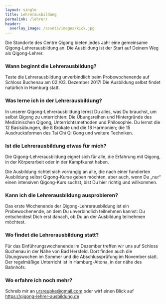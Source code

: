 ```yaml
---
layout: single
title: Lehrerausbildung
permalink: /lehrer/
header:
  overlay_image: /assets/images/kick.jpg
---
```

Die Standorte des Centre Qigong bieten jedes Jahr eine gemeinsame Qigong-Lehrerausbildung an. Die Ausbildung ist der Start auf Deinem Weg als Qigong-Lehrer.

### Wann beginnt die Lehrerausbildung?
Teste die Lehrerausbildung unverbindlich beim Probewochenende auf Schloss Buchenau am 02./03. Dezember 2017! Die Ausbildung selbst findet natürlich in Hamburg statt.

### Was lerne ich in der Lehrerausbildung?
In unserer Qigong-Lehrerausbildung lernst Du alles, was Du brauchst, um selbst Qigong zu unterrichten: Die Übungsreihen und Hintergründe des Medizinischen Qigong, Unterrichtsmethoden und Philosophie. Du lernst die 12 Basisübungen, die 8 Brokate und die 18 Harmonien; die 15 Ausdrucksformen des Tai Chi Qi Gong und weitere Techniken.

### Ist die Lehrerausbildung etwas für mich?
Die Qigong-Lehrerausbildung eignet sich für alle, die Erfahrung mit Qigong, in der Körperarbeit oder in der Kampfkunst haben.

Die Ausbildung richtet sich vorrangig an alle, die nach einer fundierten Ausbildung selbst Qigong-Kurse geben möchten, aber auch, wenn Du „nur“ einen intensiven Qigong-Kurs suchst, bist Du hier richtig und willkommen.

### Kann ich die Lehrerausbildung ausprobieren?
Das erste Wochenende der Qigong-Lehrerausbildung ist ein Probewochenende, an dem Du unverbindlich teilnehmen kannst: Du entscheidest Dich erst danach, ob Du an der Ausbildung teilnehmen möchtest.

### Wo findet die Lehrerausbildung statt?
Für das Einführungswochenende im Dezember treffen wir uns auf Schloss Buchenau in der Nähe von Bad Hersfeld. Dort finden auch die Übungswochen im Sommer und die Abschlussprüfung im November statt.
Der regelmäßige Unterricht ist in Hamburg-Altona, in der nähe des Bahnhofs.

### Wo erfahre ich noch mehr?
Schreib mir an <ursreupke@gmail.com> oder wirf einen Blick auf <https://qigong-lehrer-ausbildung.de>